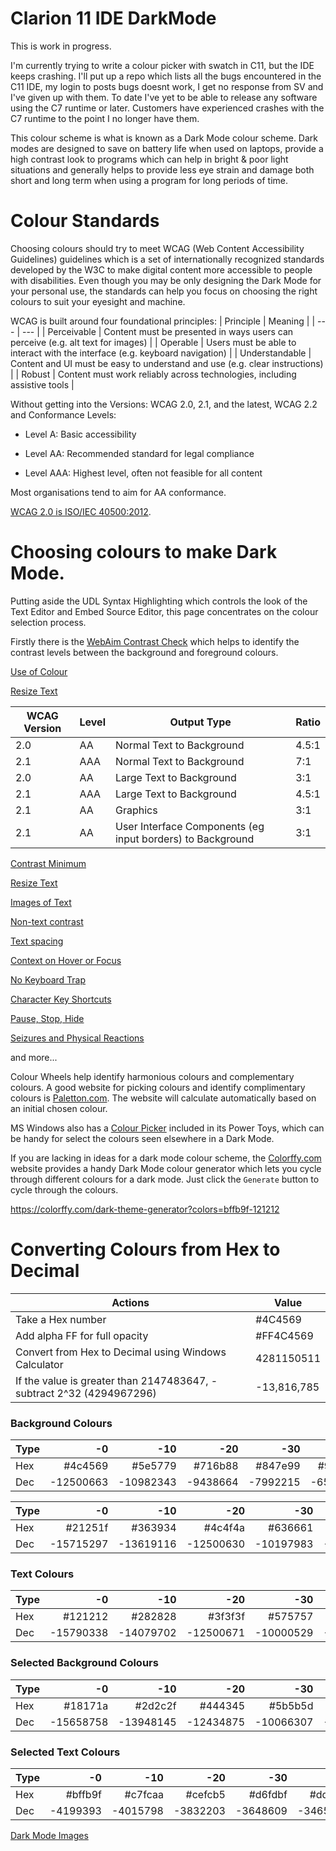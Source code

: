 # Clarion 11 IDE DarkMode


This is work in progress.

I'm currently trying to write a colour picker with swatch in C11, but the IDE keeps crashing. I'll put up a repo which lists all the bugs encountered in the C11 IDE, my login to posts bugs doesnt work, I get no response from SV and I've given up with them. To date I've yet to be able to release any software using the C7 runtime or later. Customers have experienced crashes with the C7 runtime to the point I no longer have them.

This colour scheme is what is known as a Dark Mode colour scheme. Dark modes are designed to save on battery life when used on laptops, provide a high contrast look to programs which can help in bright & poor light situations and generally helps to provide less eye strain and damage both short and long term when using a program for long periods of time.


# Colour Standards

Choosing colours should try to meet WCAG (Web Content Accessibility Guidelines) guidelines which is a set of internationally recognized standards developed by the W3C to make digital content more accessible to people with disabilities. Even though you may be only designing the Dark Mode for your personal use, the standards can help you focus on choosing the right colours to suit your eyesight and machine.

WCAG is built around four foundational principles:
| Principle | Meaning | 
| --- | --- |
| Perceivable | Content must be presented in ways users can perceive (e.g. alt text for images) | 
| Operable | Users must be able to interact with the interface (e.g. keyboard navigation) | 
| Understandable | Content and UI must be easy to understand and use (e.g. clear instructions) | 
| Robust | Content must work reliably across technologies, including assistive tools | 

Without getting into the Versions: WCAG 2.0, 2.1, and the latest, WCAG 2.2 and Conformance Levels:
- Level A: Basic accessibility

- Level AA: Recommended standard for legal compliance

- Level AAA: Highest level, often not feasible for all content

Most organisations tend to aim for AA conformance. 

[WCAG 2.0 is ISO/IEC 40500:2012](https://www.w3.org/TR/WCAG20/).




# Choosing colours to make Dark Mode.
Putting aside the UDL Syntax Highlighting which controls the look of the Text Editor and Embed Source Editor, this page concentrates on the colour selection process.

Firstly there is the [WebAim Contrast Check](https://webaim.org/resources/contrastchecker/) which helps to identify the contrast levels between the background and foreground colours. 

[Use of Colour](https://www.w3.org/WAI/WCAG22/quickref/?showtechniques=141#use-of-color)

[Resize Text](https://www.w3.org/WAI/WCAG22/Understanding/resize-text.html)



| WCAG Version | Level | Output Type | Ratio 
| --- | --- | --- | --- | 
| 2.0 | AA | Normal Text to Background | 4.5:1 |
| 2.1 | AAA | Normal Text to Background | 7:1 | 
| 2.0 | AA | Large Text to Background | 3:1 |
| 2.1 | AAA | Large Text to Background | 4.5:1 |
| 2.1 | AA | Graphics | 3:1 |
| 2.1 | AA | User Interface Components (eg input borders) to Background | 3:1 |

[Contrast Minimum](https://www.w3.org/TR/wcag2ict-22/#contrast-minimum)

[Resize Text](https://www.w3.org/TR/wcag2ict-22/#resize-text)

[Images of Text](https://www.w3.org/TR/wcag2ict-22/#images-of-text)

[Non-text contrast](https://www.w3.org/TR/wcag2ict-22/#non-text-contrast)

[Text spacing](https://www.w3.org/TR/wcag2ict-22/#text-spacing)

[Context on Hover or Focus](https://www.w3.org/TR/wcag2ict-22/#content-on-hover-or-focus)

[No Keyboard Trap](https://www.w3.org/TR/wcag2ict-22/#no-keyboard-trap)

[Character Key Shortcuts](https://www.w3.org/TR/wcag2ict-22/#character-key-shortcuts)

[Pause, Stop, Hide](https://www.w3.org/TR/wcag2ict-22/#pause-stop-hide)

[Seizures and Physical Reactions](https://www.w3.org/TR/wcag2ict-22/#seizures-and-physical-reactions)

and more...



Colour Wheels help identify harmonious colours and complementary colours. A good website for picking colours and identify complimentary colours is [Paletton.com](https://paletton.com). The website will calculate automatically based on an initial chosen colour.

MS Windows also has a [Colour Picker](https://learn.microsoft.com/en-us/windows/powertoys/color-picker) included in its Power Toys, which can be handy for select the colours seen elsewhere in a Dark Mode.

If you are lacking in ideas for a dark mode colour scheme, the [Colorffy.com](https://colorffy.com/dark-theme-generator) website provides a handy Dark Mode colour generator which lets you cycle through different colours for a dark mode. Just click the ```Generate``` button to cycle through the colours.

https://colorffy.com/dark-theme-generator?colors=bffb9f-121212

# Converting Colours from Hex to Decimal

| Actions | Value |
| --- | --- |
| Take a Hex number | #4C4569 |
| Add alpha FF for full opacity | #FF4C4569 | 
| Convert from Hex to Decimal using Windows Calculator| 4281150511 |
| If the value is greater than 2147483647, - subtract 2^32 (4294967296) | -13,816,785 |


### Background Colours
| Type |        -0 |       -10 |       -20 |       -30 |       -40 |       -50 |
|------|----------:|----------:|----------:|----------:|----------:|----------:|
| Hex  |   #4c4569 |   #5e5779 |   #716b88 |   #847e99 |   #9893a9 |   #aca7ba |
| Dec  | -12500663 | -10982343 |  -9438664 |  -7992215 |  -6577063 |  -5161910 |

| Type |        -0 |       -10 |       -20 |       -30 |       -40 |       -50 |
|------|----------:|----------:|----------:|----------:|----------:|----------:|
| Hex  |   #21251f |   #363934 |   #4c4f4a |   #636661 |   #7b7e79 |   #949693 |
| Dec  | -15715297 | -13619116 | -12500630 | -10197983 |  -8421503 |  -7048805 |

### Text Colours
| Type |        -0 |       -10 |       -20 |       -30 |       -40 |       -50 |
|------|----------:|----------:|----------:|----------:|----------:|----------:|
| Hex  |   #121212 |   #282828 |   #3f3f3f |   #575757 |   #717171 |   #8b8b8b |
| Dec  | -15790338 | -14079702 | -12500671 | -10000529 |  -7385471 |  -6447715 |

### Selected Background Colours
| Type |        -0 |       -10 |       -20 |       -30 |       -40 |       -50 |
|------|----------:|----------:|----------:|----------:|----------:|----------:|
| Hex  |   #18171a |   #2d2c2f |   #444345 |   #5b5b5d |   #747476 |   #8f8e90 |
| Dec  | -15658758 | -13948145 | -12434875 | -10066307 |  -7457898 |  -6710880 |

### Selected Text Colours
| Type |        -0 |       -10 |       -20 |       -30 |       -40 |       -50 |
|------|----------:|----------:|----------:|----------:|----------:|----------:|
| Hex  |   #bffb9f |   #c7fcaa |   #cefcb5 |   #d6fdbf |   #ddfdca |   #e4fed5 |
| Dec  |  -4199393 |  -4015798 |  -3832203 |  -3648609 |  -3465014 |  -3281419 |

[Dark Mode Images](Clarion_11_IDE_IS_Dark_Mode.md)
